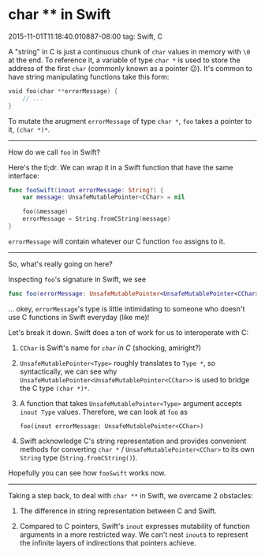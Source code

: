 # char ** in Swift
2015-11-01T11:18:40.010887-08:00
tag: Swift, C

A "string" in C is just a continuous chunk of `char` values in memory with
`\0` at the end. To reference it, a variable of type `char *` is used to store
the address of the first `char` (commonly known as a pointer 😉).  It's common
to have string manipulating functions take this form:

```swift
void foo(char **errorMessage) {
    // ...
}
```

To mutate the arugment `errorMessage` of type `char *`, `foo` takes a pointer
to it, `(char *)*`.

<hr />

How do we call `foo` in Swift?

Here's the tl;dr. We can wrap it in a Swift function that have the same
interface:

```swift
func fooSwift(inout errorMessage: String?) {
    var message: UnsafeMutablePointer<CChar> = nil

    foo(&message)
    errorMessage = String.fromCString(message)
}
```

`errorMessage` will contain whatever our C function `foo` assigns to it.

<hr />

So, what's really going on here?

Inspecting `foo`'s signature in Swift, we see

```swift
func foo(errorMessage: UnsafeMutablePointer<UnsafeMutablePointer<CChar>>)
```

… okey, `errorMessage`'s type is little intimidating to someone who doesn't
use C functions in Swift everyday (like me)!

Let's break it down. Swift does a ton of work for us to interoperate with C:

1.  `CChar` is Swift's name for *`char` in C* (shocking, amiright?)

2.  `UnsafeMutablePointer<Type>` roughly translates to `Type *`, so
    syntactically, we can see why
    `UnsafeMutablePointer<UnsafeMutablePointer<CChar>>` is used to bridge the
    C type `(char *)*`.

3.  A function that takes `UnsafeMutablePointer<Type>` argument accepts
    `inout Type` values. Therefore, we can look at `foo` as

        foo(inout errorMessage: UnsafeMutablePointer<CChar>)

4.  Swift acknowledge C's string representation and provides convenient
    methods for converting `char *` / `UnsafeMutablePointer<CChar>` to its own
    `String` type (`String.fromCString()`).

Hopefully you can see how `fooSwift` works now.

<hr />

Taking a step back, to deal with `char **` in Swift, we overcame 2 obstacles:

1.  The difference in string representation between C and Swift.

2.  Compared to C pointers, Swift's `inout` expresses mutability of function
    arguments in a more restricted way. We can't nest `inout`s to represent
    the infinite layers of indirections that pointers achieve.
